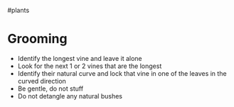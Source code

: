 #plants 
# Grooming
- Identify the longest vine and leave it alone
- Look for the next 1 or 2 vines that are the longest
- Identify their natural curve and lock that vine in one of the leaves in the curved direction
- Be gentle, do not stuff
- Do not detangle any natural bushes